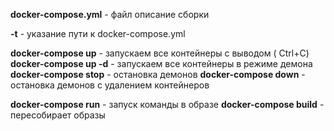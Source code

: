 **docker-compose.yml** - файл описание сборки

**-t** - указание пути к docker-compose.yml

**docker-compose up** - запускаем все контейнеры с выводом ( Ctrl+C) 
**docker-compose up -d** - запускаем все контейнеры в режиме демона 
**docker-compose stop** - остановка демонов
**docker-compose down** - остановка демонов с удалением контейнеров

**docker-compose run** - запуск команды в образе
**docker-compose build** - пересобирает образы